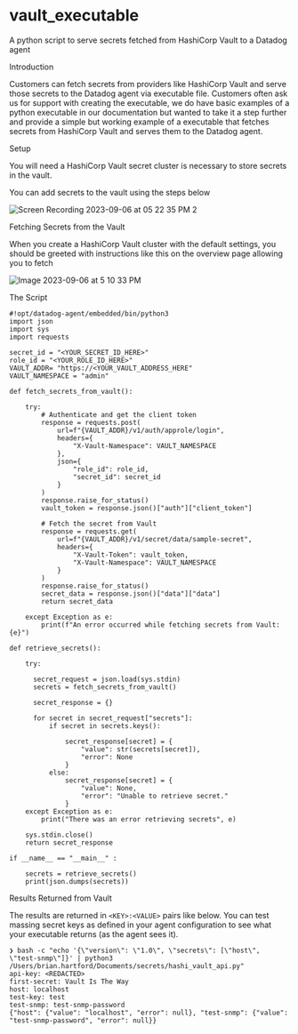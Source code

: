 # vault_executable
A python script to serve secrets fetched from HashiCorp Vault  to a Datadog agent

Introduction

Customers can fetch secrets from providers like HashiCorp Vault and serve those secrets to the Datadog agent via executable file. Customers often ask us for support with creating the executable, we do have basic examples of a python executable in our documentation but wanted to take it a step further and provide a simple but working example of a executable that fetches secrets from HashiCorp Vault and serves them to the Datadog agent.

Setup

You will need a HashiCorp Vault secret cluster is necessary to store secrets in the vault.



You can add secrets to the vault using the steps below

![Screen Recording 2023-09-06 at 05 22 35 PM 2](https://github.com/UTXOnly/vault_executable/assets/49233513/45ff1997-ff03-4570-9b53-4fabfd6e8a9c)






Fetching Secrets from the Vault

When you create a HashiCorp Vault cluster with the default settings, you should be greeted with instructions like this on the overview page allowing you to fetch 

![Image 2023-09-06 at 5 10 33 PM](https://github.com/UTXOnly/vault_executable/assets/49233513/ad6f6e17-14b3-4b18-8383-2167f1827857)


The Script
```
#!opt/datadog-agent/embedded/bin/python3
import json
import sys
import requests

secret_id = "<YOUR_SECRET_ID_HERE>"
role_id = "<YOUR_ROLE_ID_HERE>"
VAULT_ADDR= "https://<YOUR_VAULT_ADDRESS_HERE"
VAULT_NAMESPACE = "admin"

def fetch_secrets_from_vault():

    try:
        # Authenticate and get the client token
        response = requests.post(
            url=f"{VAULT_ADDR}/v1/auth/approle/login",
            headers={
                "X-Vault-Namespace": VAULT_NAMESPACE
            },
            json={
                "role_id": role_id,
                "secret_id": secret_id
            }
        )
        response.raise_for_status()
        vault_token = response.json()["auth"]["client_token"]
        
        # Fetch the secret from Vault
        response = requests.get(
            url=f"{VAULT_ADDR}/v1/secret/data/sample-secret",
            headers={
                "X-Vault-Token": vault_token,
                "X-Vault-Namespace": VAULT_NAMESPACE
            }
        )
        response.raise_for_status()
        secret_data = response.json()["data"]["data"]
        return secret_data
    
    except Exception as e:
        print(f"An error occurred while fetching secrets from Vault: {e}")

def retrieve_secrets():

    try:

      secret_request = json.load(sys.stdin)
      secrets = fetch_secrets_from_vault()
  
      secret_response = {}
  
      for secret in secret_request["secrets"]:
          if secret in secrets.keys():
              
              secret_response[secret] = {
                  "value": str(secrets[secret]),
                  "error": None
              }
          else:
              secret_response[secret] = {
                  "value": None,
                  "error": "Unable to retrieve secret."
              }
    except Exception as e:
        print("There was an error retrieving secrets", e)

    sys.stdin.close()
    return secret_response

if __name__ == "__main__" :

    secrets = retrieve_secrets()
    print(json.dumps(secrets))
 ```



Results Returned from Vault

The results are returned in `<KEY>:<VALUE>` pairs like below. You can test massing secret keys as defined in your agent configuration to see what your executable returns (as the agent sees it).
```
❯ bash -c "echo '{\"version\": \"1.0\", \"secrets\": [\"host\", \"test-snmp\"]}' | python3 /Users/brian.hartford/Documents/secrets/hashi_vault_api.py"
api-key: <REDACTED>
first-secret: Vault Is The Way
host: localhost
test-key: test
test-snmp: test-snmp-password
{"host": {"value": "localhost", "error": null}, "test-snmp": {"value": "test-snmp-password", "error": null}}
```
